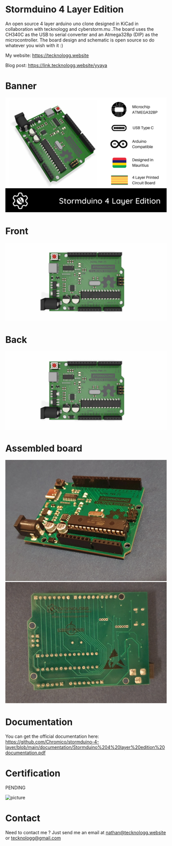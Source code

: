 # Stormduino 4 Layer Edition
An open source 4 layer arduino uno clone designed in KiCad in collaboration with tecknologg and cyberstorm.mu .The board uses the CH340C as the USB to serial converter and an Atmega328p (DIP) as the microcontroller. The board design and schematic is open source so do whatever you wish with it :)

My website: https://tecknologg.website

Blog post: https://link.tecknologg.website/yyaya

# Banner

![picture](https://github.com/Chromico/stormduino-4-layer/blob/main/photos/Stormduino-4-layer-banner.png)

# Front 


![picture](https://github.com/Chromico/stormduino-4-layer/blob/main/photos/stormduino%20Rev2%20-%204%20layer%20front.png)


# Back


![picture](https://github.com/Chromico/stormduino-4-layer/blob/main/photos/stormduino%20Rev2%20-%204%20layer%20front.png)


# Assembled board


![picture](https://github.com/Chromico/stormduino-4-layer/blob/main/photos/final1.jpg)
![picture](https://github.com/Chromico/stormduino-4-layer/blob/main/photos/final2.jpg)



# Documentation
You can get the official documentation here: https://github.com/Chromico/stormduino-4-layer/blob/main/documentation/Stormduino%204%20layer%20edition%20documentation.pdf

# Certification
PENDING

![picture]()


# Contact

Need to contact me ? Just send me an email at nathan@tecknologg.website or tecknologg@gmail.com
